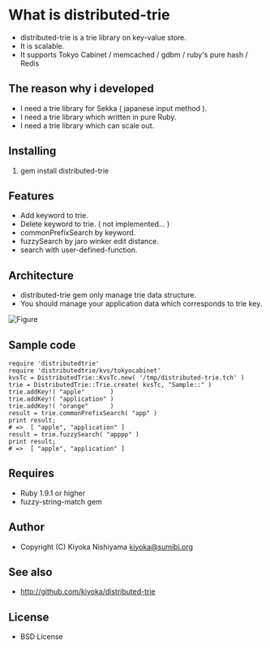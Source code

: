 # What is distributed-trie

* distributed-trie is a trie library on key-value store.
* It is scalable.
* It supports Tokyo Cabinet / memcached / gdbm / ruby's pure hash / Redis

## The reason why i developed 
* I need a trie library for Sekka ( japanese input method ).
* I need a trie library which written in pure Ruby.
* I need a trie library which can scale out.

## Installing 
  1. gem install distributed-trie

## Features
* Add    keyword to trie.
* Delete keyword to trie.         ( not implemented... )
* commonPrefixSearch by keyword.
* fuzzySearch by jaro winker edit distance.
* search with user-defined-function.

## Architecture
* distributed-trie gem only manage trie data structure.
* You should manage your application data which corresponds to trie key.

![Figure]( http://pix.am/urEv.png )


## Sample code

    require 'distributedtrie'
    require 'distributedtrie/kvs/tokyocabinet'
    kvsTc = DistributedTrie::KvsTc.new( '/tmp/distributed-trie.tch' )
    trie = DistributedTrie::Trie.create( kvsTc, "Sample::" )
    trie.addKey!( "apple"       )
    trie.addKey!( "application" )
    trie.addKey!( "orange"      )
    result = trie.commonPrefixSearch( "app" )
    print result;
    # =>  [ "apple", "application" ]
    result = trie.fuzzySearch( "apppp" )
    print result;
    # =>  [ "apple", "application" ]

## Requires
 - Ruby 1.9.1 or higher
 - fuzzy-string-match gem

## Author
 - Copyright (C) Kiyoka Nishiyama <kiyoka@sumibi.org>

## See also
 - <http://github.com/kiyoka/distributed-trie>

## License
 - BSD License

